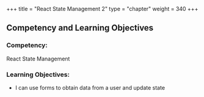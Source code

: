 +++
title = "React State Management 2"
type = "chapter"
weight = 340 
+++

## Competency and Learning Objectives

### Competency:

React State Management 

### Learning Objectives:

- I can use forms to obtain data from a user and update state



